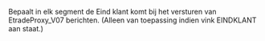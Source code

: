 Bepaalt in elk segment de Eind klant komt bij het versturen van EtradeProxy_V07 berichten. (Alleen van toepassing indien vink EINDKLANT aan staat.)